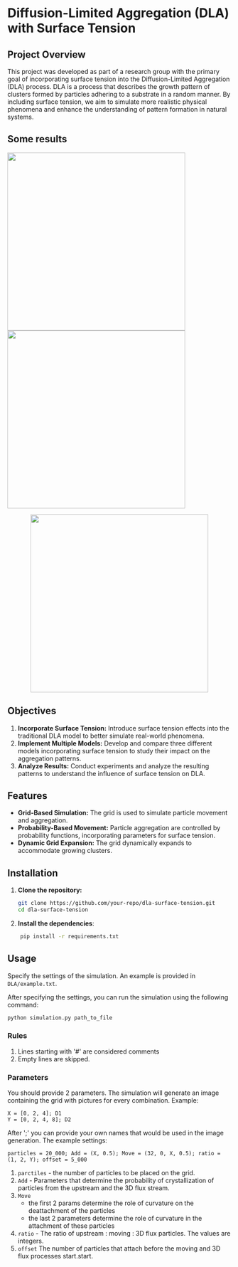 # Diffusion-Limited Aggregation (DLA) with Surface Tension

## Project Overview

This project was developed as part of a research group with the primary goal of incorporating surface tension into the Diffusion-Limited Aggregation (DLA) process. DLA is a process that describes the growth pattern of clusters formed by particles adhering to a substrate in a random manner. By including surface tension, we aim to simulate more realistic physical phenomena and enhance the understanding of pattern formation in natural systems.

## Some results
<p float="left">
  <img src="https://github.com/MMax337/DLA/blob/main/images/simulation1.png?raw=true" width="400" />
  <img src="https://github.com/MMax337/DLA/blob/main/images/simulation2.png?raw=true" width="400" />
</p>

<div style="text-align: center;">
  <img src="https://github.com/MMax337/DLA/blob/main/images/simulation3.png?raw=true" width="400" />
</div>

## Objectives

1. **Incorporate Surface Tension:** Introduce surface tension effects into the traditional DLA model to better simulate real-world phenomena.
2. **Implement Multiple Models:** Develop and compare three different models incorporating surface tension to study their impact on the aggregation patterns.
3. **Analyze Results:** Conduct experiments and analyze the resulting patterns to understand the influence of surface tension on DLA.

## Features

- **Grid-Based Simulation:** The grid is used to simulate particle movement and aggregation.
- **Probability-Based Movement:** Particle aggregation are controlled by probability functions, incorporating parameters for surface tension.
- **Dynamic Grid Expansion:** The grid dynamically expands to accommodate growing clusters.

## Installation

1. **Clone the repository:**
   ```bash
   git clone https://github.com/your-repo/dla-surface-tension.git
   cd dla-surface-tension
   ```
2. **Install the dependencies**:
  ```bash
      pip install -r requirements.txt
  ```

## Usage
Specify the settings of the simulation. An example is provided in `DLA/example.txt`.

After specifying the settings, you can run the simulation using the following command:
```bash
python simulation.py path_to_file
```

### Rules
   1. Lines starting with '#' are considered comments
   2. Empty lines are skipped.

### Parameters
You should provide 2 parameters. The simulation will generate an image containing the grid with pictures for every combination.
Example:
```
X = [0, 2, 4]; D1
Y = [0, 2, 4, 8]; D2
```
After ';' you can provide your own names that would be used in the image generation.
The example settings:
```
particles = 20_000; Add = (X, 0.5); Move = (32, 0, X, 0.5); ratio = (1, 2, Y); offset = 5_000

```
1. `parctiles` - the number of particles to be placed on the grid.
2. `Add` - Parameters that determine the probability of crystallization of particles from the upstream and the 3D flux stream.
3. `Move`
      * the first 2 params determine the role of curvature on the deattachment of the particles
      * the last 2 parameters determine the role of curvature in the attachment of these particles
4. `ratio` - The ratio of upstream : moving : 3D flux particles. The values are integers.
5. `offset` The number of particles that attach before the moving and 3D flux processes start.start.

